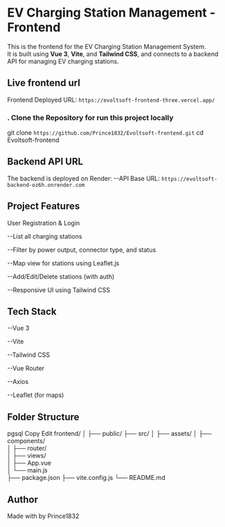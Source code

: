 # EV Charging Station Management - Frontend

This is the frontend for the EV Charging Station Management System.  
It is built using **Vue 3**, **Vite**, and **Tailwind CSS**, and connects to a backend API for managing EV charging stations.


##  Live frontend url

Frontend Deployed URL: `https://evoltsoft-frontend-three.vercel.app/`


### . Clone the Repository for run this project locally

git clone `https://github.com/Prince1832/Evoltsoft-frontend.git`
cd Evoltsoft-frontend


## Backend API URL
The backend is deployed on Render:
 --API Base URL: `https://evoltsoft-backend-oz6h.onrender.com`


## Project Features
 User Registration & Login

 --List all charging stations

 --Filter by power output, connector type, and status

 --Map view for stations using Leaflet.js

 --Add/Edit/Delete stations (with auth)

 --Responsive UI using Tailwind CSS

## Tech Stack
--Vue 3

--Vite

--Tailwind CSS

--Vue Router

--Axios

--Leaflet (for maps)

## Folder Structure
pgsql
Copy
Edit
frontend/
│
├── public/
├── src/
│   ├── assets/
│   ├── components/      
│   ├── router/          
│   ├── views/           
│   ├── App.vue        
│   └── main.js          
├── package.json
├── vite.config.js
└── README.md
## Author
Made with  by Prince1832